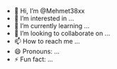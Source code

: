 - 👋 Hi, I’m @Mehmet38xx
- 👀 I’m interested in ...
- 🌱 I’m currently learning ...
- 💞️ I’m looking to collaborate on ...
- 📫 How to reach me ...
- 😄 Pronouns: ...
- ⚡ Fun fact: ...

<!---
Mehmet38xx/Mehmet38xx is a ✨ special ✨ repository because its `README.md` (this file) appears on your GitHub profile.
You can click the Preview link to take a look at your changes.
--->
